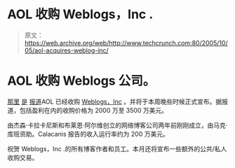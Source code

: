 # AOL 收购 Weblogs，Inc . 

> 原文：<https://web.archive.org/web/http://www.techcrunch.com:80/2005/10/05/aol-acquires-weblog-inc/>

# AOL 收购 Weblogs 公司。

 [那里](https://web.archive.org/web/20230220135412/http://www.micropersuasion.com/2005/10/aol_buys_weblog.html) [是](https://web.archive.org/web/20230220135412/http://www.paidcontent.org/pc/arch/2005_10_05.shtml#051691) [报道](https://web.archive.org/web/20230220135412/http://blog.softtechvc.com/2005/10/ma_news_aol_acq.html)AOL 已经收购 [Weblogs，Inc](https://web.archive.org/web/20230220135412/http://www.weblogsinc.com/) 。并将于本周晚些时候正式宣布。据报道，包括盈利在内的收购价格为 2000 万至 3500 万美元。

由杰森·卡拉卡尼斯和布莱恩·阿尔维创立的网络博客公司两年前刚刚成立，由马克·库班资助。Calacanis 报告的收入运行率约为 200 万美元。

祝贺 Weblogs，Inc .的所有博客作者和员工。本月还将宣布一些额外的公共/私人收购交易。